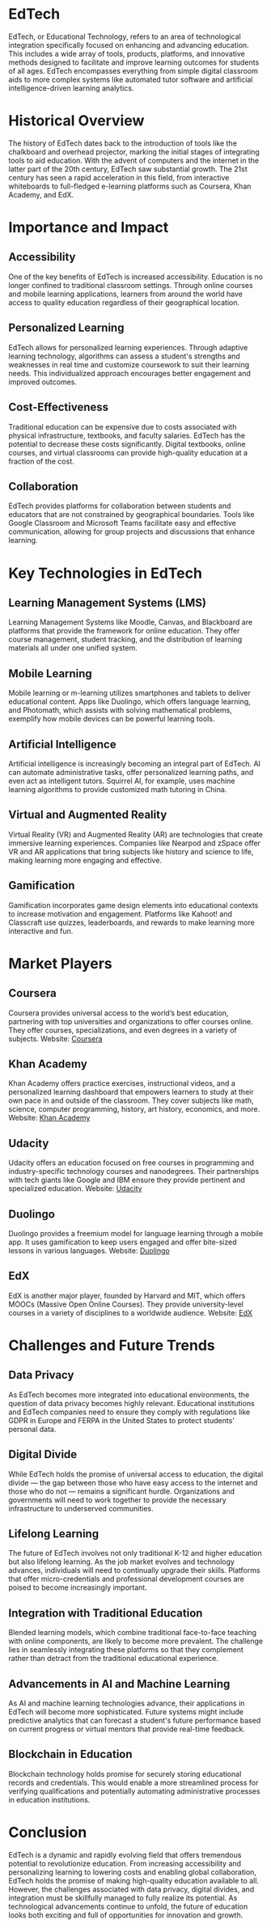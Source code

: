 # EdTech

EdTech, or Educational Technology, refers to an area of technological integration specifically focused on enhancing and advancing education. This includes a wide array of tools, products, platforms, and innovative methods designed to facilitate and improve learning outcomes for students of all ages. EdTech encompasses everything from simple digital classroom aids to more complex systems like automated tutor software and artificial intelligence-driven learning analytics.

# Historical Overview

The history of EdTech dates back to the introduction of tools like the chalkboard and overhead projector, marking the initial stages of integrating tools to aid education. With the advent of computers and the internet in the latter part of the 20th century, EdTech saw substantial growth. The 21st century has seen a rapid acceleration in this field, from interactive whiteboards to full-fledged e-learning platforms such as Coursera, Khan Academy, and EdX.

# Importance and Impact

## Accessibility

One of the key benefits of EdTech is increased accessibility. Education is no longer confined to traditional classroom settings. Through online courses and mobile learning applications, learners from around the world have access to quality education regardless of their geographical location.

## Personalized Learning

EdTech allows for personalized learning experiences. Through adaptive learning technology, algorithms can assess a student's strengths and weaknesses in real time and customize coursework to suit their learning needs. This individualized approach encourages better engagement and improved outcomes.

## Cost-Effectiveness

Traditional education can be expensive due to costs associated with physical infrastructure, textbooks, and faculty salaries. EdTech has the potential to decrease these costs significantly. Digital textbooks, online courses, and virtual classrooms can provide high-quality education at a fraction of the cost.

## Collaboration

EdTech provides platforms for collaboration between students and educators that are not constrained by geographical boundaries. Tools like Google Classroom and Microsoft Teams facilitate easy and effective communication, allowing for group projects and discussions that enhance learning.

# Key Technologies in EdTech

## Learning Management Systems (LMS)

Learning Management Systems like Moodle, Canvas, and Blackboard are platforms that provide the framework for online education. They offer course management, student tracking, and the distribution of learning materials all under one unified system.

## Mobile Learning

Mobile learning or m-learning utilizes smartphones and tablets to deliver educational content. Apps like Duolingo, which offers language learning, and Photomath, which assists with solving mathematical problems, exemplify how mobile devices can be powerful learning tools.

## Artificial Intelligence

Artificial intelligence is increasingly becoming an integral part of EdTech. AI can automate administrative tasks, offer personalized learning paths, and even act as intelligent tutors. Squirrel AI, for example, uses machine learning algorithms to provide customized math tutoring in China.

## Virtual and Augmented Reality

Virtual Reality (VR) and Augmented Reality (AR) are technologies that create immersive learning experiences. Companies like Nearpod and zSpace offer VR and AR applications that bring subjects like history and science to life, making learning more engaging and effective.

## Gamification

Gamification incorporates game design elements into educational contexts to increase motivation and engagement. Platforms like Kahoot! and Classcraft use quizzes, leaderboards, and rewards to make learning more interactive and fun.

# Market Players

## Coursera

Coursera provides universal access to the world’s best education, partnering with top universities and organizations to offer courses online. They offer courses, specializations, and even degrees in a variety of subjects.
Website: [Coursera](https://www.coursera.org/)

## Khan Academy

Khan Academy offers practice exercises, instructional videos, and a personalized learning dashboard that empowers learners to study at their own pace in and outside of the classroom. They cover subjects like math, science, computer programming, history, art history, economics, and more.
Website: [Khan Academy](https://www.khanacademy.org/)

## Udacity

Udacity offers an education focused on free courses in programming and industry-specific technology courses and nanodegrees. Their partnerships with tech giants like Google and IBM ensure they provide pertinent and specialized education.
Website: [Udacity](https://www.udacity.com/)

## Duolingo

Duolingo provides a freemium model for language learning through a mobile app. It uses gamification to keep users engaged and offer bite-sized lessons in various languages.
Website: [Duolingo](https://www.duolingo.com/)

## EdX

EdX is another major player, founded by Harvard and MIT, which offers MOOCs (Massive Open Online Courses). They provide university-level courses in a variety of disciplines to a worldwide audience.
Website: [EdX](https://www.edx.org/)

# Challenges and Future Trends

## Data Privacy

As EdTech becomes more integrated into educational environments, the question of data privacy becomes highly relevant. Educational institutions and EdTech companies need to ensure they comply with regulations like GDPR in Europe and FERPA in the United States to protect students' personal data.

## Digital Divide

While EdTech holds the promise of universal access to education, the digital divide — the gap between those who have easy access to the internet and those who do not — remains a significant hurdle. Organizations and governments will need to work together to provide the necessary infrastructure to underserved communities.

## Lifelong Learning

The future of EdTech involves not only traditional K-12 and higher education but also lifelong learning. As the job market evolves and technology advances, individuals will need to continually upgrade their skills. Platforms that offer micro-credentials and professional development courses are poised to become increasingly important.

## Integration with Traditional Education

Blended learning models, which combine traditional face-to-face teaching with online components, are likely to become more prevalent. The challenge lies in seamlessly integrating these platforms so that they complement rather than detract from the traditional educational experience.

## Advancements in AI and Machine Learning

As AI and machine learning technologies advance, their applications in EdTech will become more sophisticated. Future systems might include predictive analytics that can forecast a student's future performance based on current progress or virtual mentors that provide real-time feedback.

## Blockchain in Education

Blockchain technology holds promise for securely storing educational records and credentials. This would enable a more streamlined process for verifying qualifications and potentially automating administrative processes in education institutions.

# Conclusion

EdTech is a dynamic and rapidly evolving field that offers tremendous potential to revolutionize education. From increasing accessibility and personalizing learning to lowering costs and enabling global collaboration, EdTech holds the promise of making high-quality education available to all. However, the challenges associated with data privacy, digital divides, and integration must be skillfully managed to fully realize its potential. As technological advancements continue to unfold, the future of education looks both exciting and full of opportunities for innovation and growth.